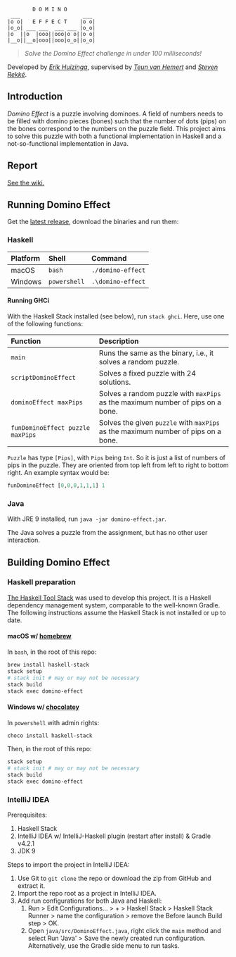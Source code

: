 ```
        D O M I N O
 ___                    ___
|o o|   E F F E C T    |o o|
|o_o| ___ ___  ___ ___ |o_o|
|o  ||o  |ooo||ooo|o o||o o|
|__o||__o|ooo||ooo|o_o||o_o|
```

> *Solve the Domino Effect challenge in under 100 milliseconds!*


Developed by [*Erik Huizinga*](https://github.com/erikhuizinga), supervised by [*Teun van Hemert*](https://github.com/teunvanhemert) and [*Steven Rekké*](https://github.com/srekke).

## Introduction

*Domino Effect* is a puzzle involving dominoes.
A field of numbers needs to be filled with domino pieces (bones) such that the number of dots (pips) on the bones correspond to the numbers on the puzzle field.
This project aims to solve this puzzle with both a functional implementation in Haskell and a not-so-functional implementation in Java.

## Report

[See the wiki.](https://www.github.com/erikhuizinga/domino-effect/wiki/Report)

## Running Domino Effect

Get the [latest release](https://github.com/erikhuizinga/domino-effect/releases/latest), download the binaries and run them:

### Haskell

| Platform | Shell | Command |
| :------------- | :------------- | :------------- |
| macOS | `bash` | `./domino-effect` |
| Windows | `powershell` | `.\domino-effect` |

#### Running GHCi

With the Haskell Stack installed (see below), run `stack ghci`. Here, use one of the following functions:

| Function | Description |
| :------------- | :------------- |
| `main` | Runs the same as the binary, i.e., it solves a random puzzle. |
| `scriptDominoEffect` | Solves a fixed puzzle with 24 solutions. |
| `dominoEffect maxPips` | Solves a random puzzle with `maxPips` as the maximum number of pips on a bone. |
| `funDominoEffect puzzle maxPips` | Solves the given `puzzle` with `maxPips` as the maximum number of pips on a bone. |

`Puzzle` has type `[Pips]`, with `Pips` being `Int`. So it is just a list of numbers of pips in the puzzle. They are oriented from top left from left to right to bottom right. An example syntax would be:

```haskell
funDominoEffect [0,0,0,1,1,1] 1
```

### Java

With JRE 9 installed, run `java -jar domino-effect.jar`.

The Java solves a puzzle from the assignment, but has no other user interaction.

## Building Domino Effect

### Haskell preparation

[The Haskell Tool Stack](https://haskellstack.org) was used to develop this project. It is a Haskell dependency management system, comparable to the well-known Gradle. The following instructions assume the Haskell Stack is not installed or up to date.

#### macOS w/ [homebrew](https://brew.sh)

In `bash`, in the root of this repo:

```bash
brew install haskell-stack
stack setup
# stack init # may or may not be necessary
stack build
stack exec domino-effect
```

#### Windows w/ [chocolatey](https://chocolatey.org/)

In `powershell` with admin rights:

```powershell
choco install haskell-stack
```

Then, in the root of this repo:

```powershell
stack setup
# stack init # may or may not be necessary
stack build
stack exec domino-effect
```

### IntelliJ IDEA

Prerequisites:

1. Haskell Stack
1. IntelliJ IDEA w/ IntelliJ-Haskell plugin (restart after install) & Gradle v4.2.1
1. JDK 9

Steps to import the project in IntelliJ IDEA:

1. Use Git to `git clone` the repo or download the zip from GitHub and extract it.
1. Import the repo root as a project in IntelliJ IDEA.
1. Add run configurations for both Java and Haskell:
   1. Run > Edit Configurations... > + > Haskell Stack > Haskell Stack Runner > name the configuration > remove the Before launch Build step > OK.
   1. Open `java/src/DominoEffect.java`, right click the `main` method and select Run 'Java' > Save the newly created run configuration. Alternatively, use the Gradle side menu to run tasks.
